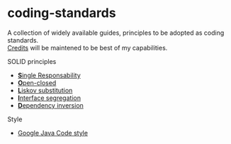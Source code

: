 # coding-standards
A collection of widely available guides, principles to be adopted as coding standards.  
[Credits](credits.md) will be maintened to be best of my capabilities.

SOLID principles
  * [<b>S</b>ingle Responsability](solid/1-single-responsibility.md)
  * [<b>O</b>pen-closed](solid/2-open-closed.md)
  * [<b>L</b>iskov substitution](solid/3-liskov-substitution.md)
  * [<b>I</b>nterface segregation](solid/4-interface-segregation.md)
  * [<b>D</b>ependency inversion](solid/5-dependency-inversion.md)

Style
  * [Google Java Code style](style/google/google-java-code-style.md)
